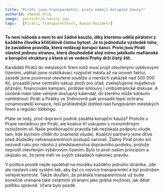 ```yaml
---
title: "Piráti jsou transparentní, proto nemají korupční kauzy!"
authorId: zdenek.hrib
image: 	posts/hrib-noviny.jpg
tags:   [Piráti, Transparentnost, Kauza Dozimetr]
---
```


**To není náhoda a není to ani žádné kouzlo, díky kterému udělá pirátství z každého člověka křišťálově čistou bytost. Je to jednoduše výsledek toho, že zavádíme pravidla, která nedávají korupci šanci. Proto jsou Piráti vlastně jedinou stranou, která dlouhodobě stojí mimo jakékoliv mafiánské a korupční struktury a která si ve vedení Prahy drží čistý štít.**

Kandidáti Pirátů do městských firem totiž musí projít otevřenými výběrovými řízeními, udělali jsme rozklikávací rozpočet města až na úroveň faktur, zavedli jsme povinnost otevřené soutěže u menších zakázek nad 500 000 Kč, prosadili jsme centrální nákup zboží pro úřad, zveřejňujeme majetková přiznání, financování kampaní, pirátské smlouvy i vnitrostranické diskuse. A osobně mám také veřejně dostupný kalendář, do kterého může kdokoliv nahlédnout. Piráti a Pirátky ve Sněmovně pak prosadili lepší ochranu oznamovatelů korupce, řeší průhlednější dohled nad fungováním městských firem a regulaci lobbingu.

Ptáte se tedy, proč dopravní podnik zasáhla korupční kauza? Protože v Praze nevládnou jen Piráti, ale koalice tří uskupení s rovnoměrným rozložením sil. Naše protikorupční pravidla tak nezískala podporu všude tam, kde bychom chtěli (to znamená všude). Koaliční partnery jsme dříve před důsledky netransparentních postupů varovali. Žádný Pirát proto ani nezvedl ruku pro nikoho z představenstva dopravního podniku, protože neprošli otevřeným výběrovým řízením. Bylo to proti našim principům a ukázalo se, že jsme měli ve svých zásadách nakonec pravdu.

V politice prostě nejde spoléhat na morálku každého jednoho straníka. Jde ale nastavit celý systém tak, aby byl co nejvíce transparentní a byl podroben veřejné kontrole. Takže doufám, že pirátská transparentnost už bude konečně vnímaná také ostatními stranami jako jediná možnost, jak dělat politiku správně. Včera bylo pozdě.